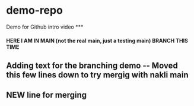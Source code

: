 # demo-repo

Demo for Github intro video ***

#### HERE I AM IN MAIN (not the real main, just a testing main) BRANCH THIS TIME

## Adding text for the branching demo -- Moved this few lines down to try mergig with nakli main

## NEW line for merging
